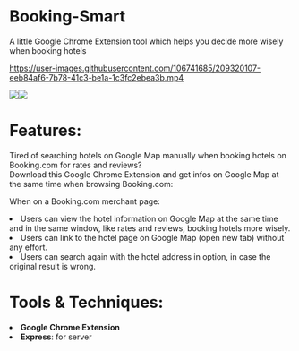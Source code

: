 # Booking-Smart
A little Google Chrome Extension tool which helps you decide more wisely when booking hotels 



https://user-images.githubusercontent.com/106741685/209320107-eeb84af6-7b78-41c3-be1a-1c3fc2ebea3b.mp4

<img src="https://imgur.com/apYAUrU.png"><img src="https://imgur.com/apYAUrU.png">


# Features:

Tired of searching hotels on Google Map manually when booking hotels on Booking.com for rates and reviews? <br>
Download this Google Chrome Extension and get infos on Google Map at the same time when browsing Booking.com: <br>

When on a Booking.com merchant page:
<li>Users can view the hotel information on Google Map at the same time and in the same window, like rates and reviews, booking hotels more wisely.</li>
<li>Users can link to the hotel page on Google Map (open new tab) without any effort.</li>
<li>Users can search again with the hotel address in option, in case the original result is wrong.</li>


# Tools & Techniques:

<li><b>Google Chrome Extension</b></li>
<li><b>Express</b>: for server</li>

